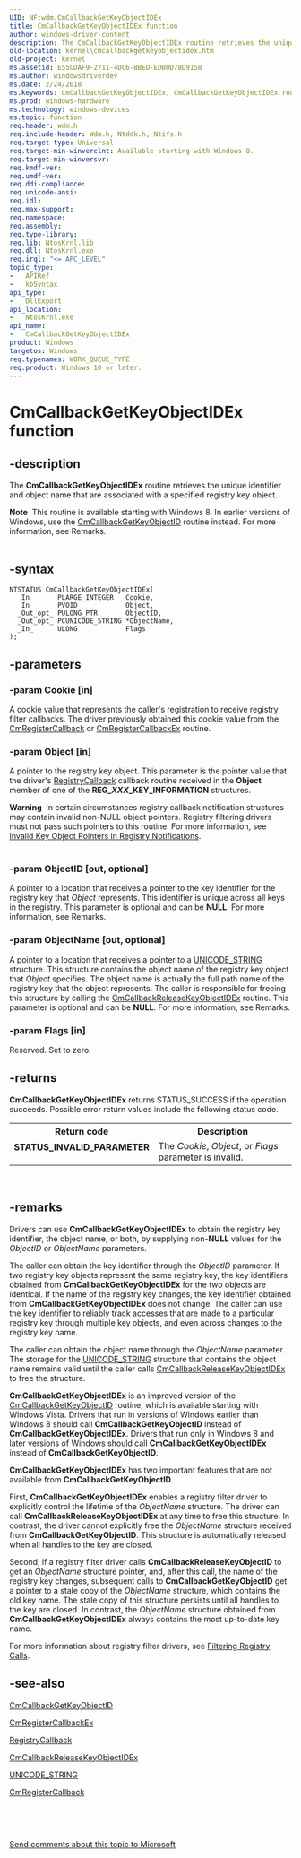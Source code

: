 ```yaml
---
UID: NF:wdm.CmCallbackGetKeyObjectIDEx
title: CmCallbackGetKeyObjectIDEx function
author: windows-driver-content
description: The CmCallbackGetKeyObjectIDEx routine retrieves the unique identifier and object name that are associated with a specified registry key object.
old-location: kernel\cmcallbackgetkeyobjectidex.htm
old-project: kernel
ms.assetid: E55CDAF9-2711-4DC6-8BED-EDB0D78D9158
ms.author: windowsdriverdev
ms.date: 2/24/2018
ms.keywords: CmCallbackGetKeyObjectIDEx, CmCallbackGetKeyObjectIDEx routine [Kernel-Mode Driver Architecture], kernel.cmcallbackgetkeyobjectidex, wdm/CmCallbackGetKeyObjectIDEx
ms.prod: windows-hardware
ms.technology: windows-devices
ms.topic: function
req.header: wdm.h
req.include-header: Wdm.h, Ntddk.h, Ntifs.h
req.target-type: Universal
req.target-min-winverclnt: Available starting with Windows 8.
req.target-min-winversvr: 
req.kmdf-ver: 
req.umdf-ver: 
req.ddi-compliance: 
req.unicode-ansi: 
req.idl: 
req.max-support: 
req.namespace: 
req.assembly: 
req.type-library: 
req.lib: NtosKrnl.lib
req.dll: NtosKrnl.exe
req.irql: "<= APC_LEVEL"
topic_type:
-	APIRef
-	kbSyntax
api_type:
-	DllExport
api_location:
-	NtosKrnl.exe
api_name:
-	CmCallbackGetKeyObjectIDEx
product: Windows
targetos: Windows
req.typenames: WORK_QUEUE_TYPE
req.product: Windows 10 or later.
---
```


# CmCallbackGetKeyObjectIDEx function


## -description


The <b>CmCallbackGetKeyObjectIDEx</b> routine retrieves the unique identifier and object name that are associated with a specified registry key object.
<div class="alert"><b>Note</b>  This routine is available starting with Windows 8. In earlier versions of Windows, use the <a href="..\wdm\nf-wdm-cmcallbackgetkeyobjectid.md">CmCallbackGetKeyObjectID</a> routine instead. For more information, see Remarks.</div><div> </div>

## -syntax


````
NTSTATUS CmCallbackGetKeyObjectIDEx(
  _In_      PLARGE_INTEGER   Cookie,
  _In_      PVOID            Object,
  _Out_opt_ PULONG_PTR       ObjectID,
  _Out_opt_ PCUNICODE_STRING *ObjectName,
  _In_      ULONG            Flags
);
````


## -parameters




### -param Cookie [in]

A cookie value that represents the caller's registration to receive registry filter callbacks. The driver previously obtained this cookie value from the <a href="..\wdm\nf-wdm-cmregistercallback.md">CmRegisterCallback</a> or <a href="..\wdm\nf-wdm-cmregistercallbackex.md">CmRegisterCallbackEx</a> routine.


### -param Object [in]

A pointer to the registry key object. This parameter is the pointer value that the driver's <a href="https://msdn.microsoft.com/library/windows/hardware/ff560903">RegistryCallback</a> callback routine received in the <b>Object</b> member of one of the <b>REG_<i>XXX</i>_KEY_INFORMATION</b> structures.

<div class="alert"><b>Warning</b>  In certain circumstances registry callback notification structures may contain invalid non-NULL object pointers. Registry filtering drivers must not pass such pointers to this routine. For more information, see <a href="http://go.microsoft.com/fwlink/p/?linkid=613134">Invalid Key Object Pointers in Registry Notifications</a>.</div>
<div> </div>

### -param ObjectID [out, optional]

A pointer to a location that receives a pointer to the key identifier for the registry key that <i>Object</i> represents. This identifier is unique across all keys in the registry. This parameter is optional and can be <b>NULL</b>. For more information, see Remarks.


### -param ObjectName [out, optional]

A pointer to a location that receives a pointer to a <a href="..\wudfwdm\ns-wudfwdm-_unicode_string.md">UNICODE_STRING</a> structure. This structure contains the object name of the registry key object that <i>Object</i> specifies. The object name is actually the full path name of the registry key that the object represents. The caller is responsible for freeing this structure by calling the <a href="..\wdm\nf-wdm-cmcallbackreleasekeyobjectidex.md">CmCallbackReleaseKeyObjectIDEx</a> routine. This parameter is optional and can be <b>NULL</b>. For more information, see Remarks.


### -param Flags [in]

Reserved. Set to zero.


## -returns



<b>CmCallbackGetKeyObjectIDEx</b> returns STATUS_SUCCESS if the operation succeeds. Possible error return values include the following status code.

<table>
<tr>
<th>Return code</th>
<th>Description</th>
</tr>
<tr>
<td width="40%">
<dl>
<dt><b>STATUS_INVALID_PARAMETER</b></dt>
</dl>
</td>
<td width="60%">
The <i>Cookie</i>, <i>Object</i>, or <i>Flags</i> parameter is invalid.

</td>
</tr>
</table>
 




## -remarks



Drivers can use <b>CmCallbackGetKeyObjectIDEx</b> to obtain the registry key identifier, the object name, or both, by supplying non-<b>NULL</b> values for the <i>ObjectID</i> or <i>ObjectName</i> parameters.

The caller can obtain the key identifier through the <i>ObjectID</i> parameter. If two registry key objects represent the same registry key, the key identifiers obtained from <b>CmCallbackGetKeyObjectIDEx</b> for the two objects are identical. If the name of the  registry key changes, the key identifier obtained from <b>CmCallbackGetKeyObjectIDEx</b> does not change. The caller can use the key identifier to reliably track accesses that are made to a particular registry key through multiple key objects, and even across changes to the registry key name.

The caller can obtain the object name through the <i>ObjectName</i> parameter. The storage for the <a href="..\wudfwdm\ns-wudfwdm-_unicode_string.md">UNICODE_STRING</a> structure that contains the object name remains valid until the caller calls <a href="..\wdm\nf-wdm-cmcallbackreleasekeyobjectidex.md">CmCallbackReleaseKeyObjectIDEx</a> to free the structure.

<b>CmCallbackGetKeyObjectIDEx</b> is an improved version of the <a href="..\wdm\nf-wdm-cmcallbackgetkeyobjectid.md">CmCallbackGetKeyObjectID</a> routine, which is available starting with Windows Vista. Drivers that run in versions of Windows earlier than Windows 8 should call <b>CmCallbackGetKeyObjectID</b> instead of <b>CmCallbackGetKeyObjectIDEx</b>. Drivers that run only in Windows 8 and later versions of Windows should call <b>CmCallbackGetKeyObjectIDEx</b> instead of <b>CmCallbackGetKeyObjectID</b>.

<b>CmCallbackGetKeyObjectIDEx</b> has two important features that are not available from <b>CmCallbackGetKeyObjectID</b>.

First, <b>CmCallbackGetKeyObjectIDEx</b> enables a registry filter driver to explicitly control the lifetime of the <i>ObjectName</i> structure. The driver can call <b>CmCallbackReleaseKeyObjectIDEx</b> at any time to free this structure. In contrast, the driver cannot explicitly free the <i>ObjectName</i> structure received from <b>CmCallbackGetKeyObjectID</b>. This structure is automatically released when all handles to the key are closed.

Second, if a registry filter driver calls <b>CmCallbackReleaseKeyObjectID</b> to get an <i>ObjectName</i> structure pointer, and, after this call, the name of the registry key changes, subsequent calls to <b>CmCallbackGetKeyObjectID</b> get a pointer to a stale copy of the <i>ObjectName</i> structure, which contains the old key name. The stale copy of this structure persists until all handles to the key are closed. In contrast, the <i>ObjectName</i> structure obtained from <b>CmCallbackGetKeyObjectIDEx</b> always contains the most up-to-date key name.

For more information about registry filter drivers, see <a href="https://msdn.microsoft.com/library/windows/hardware/ff545879">Filtering Registry Calls</a>.




## -see-also

<a href="..\wdm\nf-wdm-cmcallbackgetkeyobjectid.md">CmCallbackGetKeyObjectID</a>



<a href="..\wdm\nf-wdm-cmregistercallbackex.md">CmRegisterCallbackEx</a>



<a href="https://msdn.microsoft.com/library/windows/hardware/ff560903">RegistryCallback</a>



<a href="..\wdm\nf-wdm-cmcallbackreleasekeyobjectidex.md">CmCallbackReleaseKeyObjectIDEx</a>



<a href="..\wudfwdm\ns-wudfwdm-_unicode_string.md">UNICODE_STRING</a>



<a href="..\wdm\nf-wdm-cmregistercallback.md">CmRegisterCallback</a>



 

 

<a href="mailto:wsddocfb@microsoft.com?subject=Documentation%20feedback [kernel\kernel]:%20CmCallbackGetKeyObjectIDEx routine%20 RELEASE:%20(2/24/2018)&amp;body=%0A%0APRIVACY STATEMENT%0A%0AWe use your feedback to improve the documentation. We don't use your email address for any other purpose, and we'll remove your email address from our system after the issue that you're reporting is fixed. While we're working to fix this issue, we might send you an email message to ask for more info. Later, we might also send you an email message to let you know that we've addressed your feedback.%0A%0AFor more info about Microsoft's privacy policy, see http://privacy.microsoft.com/en-us/default.aspx." title="Send comments about this topic to Microsoft">Send comments about this topic to Microsoft</a>

